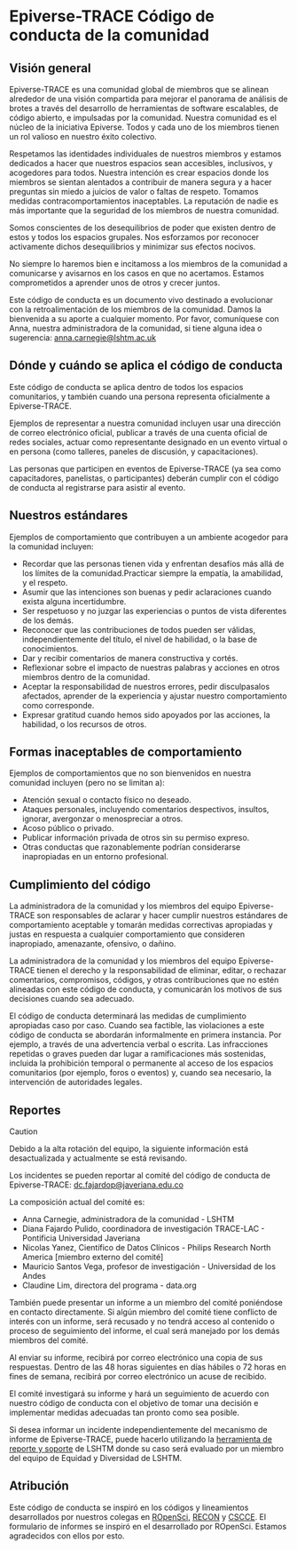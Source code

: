 # Epiverse-TRACE Código de conducta de la comunidad

## Visión general

Epiverse-TRACE es una comunidad global de miembros que se alinean alrededor de una visión compartida para mejorar el panorama de análisis de brotes a través del desarrollo de herramientas de software escalables, de código abierto, e impulsadas por la comunidad. Nuestra comunidad es el núcleo de la iniciativa Epiverse. Todos y cada uno de los miembros tienen un rol valioso en nuestro éxito colectivo.

Respetamos las identidades individuales de nuestros miembros y estamos dedicados a hacer que nuestros espacios sean accesibles, inclusivos, y acogedores para todos. Nuestra intención es crear espacios donde los miembros se sientan alentados a contribuir de manera segura y a hacer preguntas sin miedo a juicios de valor o faltas de respeto. Tomamos medidas contracomportamientos inaceptables. La reputación de nadie es más importante que la seguridad de los miembros de nuestra comunidad.

Somos conscientes de los desequilibrios de poder que existen dentro de estos y todos los espacios grupales. Nos esforzamos por reconocer activamente dichos desequilibrios y minimizar sus efectos nocivos.

No siempre lo haremos bien e incitamoss a los miembros de la comunidad a comunicarse y avisarnos en los casos en que no acertamos. Estamos comprometidos a aprender unos de otros y crecer juntos.

Este código de conducta es un documento vivo destinado a evolucionar con la retroalimentación de los miembros de la comunidad. Damos la bienvenida a su aporte a cualquier momento. Por favor, comuníquese con Anna, nuestra administradora de la comunidad, si tiene alguna idea o sugerencia: [anna.carnegie@lshtm.ac.uk](mailto:anna.carnegie@lshtm.ac.uk)

## Dónde y cuándo se aplica el código de conducta

Este código de conducta se aplica dentro de todos los espacios comunitarios, y también cuando una persona representa oficialmente a Epiverse-TRACE.

Ejemplos de representar a nuestra comunidad incluyen usar una dirección de correo electrónico oficial, publicar a través de una cuenta oficial de redes sociales, actuar como representante designado en un evento virtual o en persona (como talleres, paneles de discusión, y capacitaciones).

Las personas que participen en eventos de Epiverse-TRACE (ya sea como capacitadores, panelistas, o participantes) deberán cumplir con el código de conducta al registrarse para asistir al evento.

## Nuestros estándares

Ejemplos de comportamiento que contribuyen a un ambiente acogedor para la comunidad incluyen:

* Recordar que las personas tienen vida y enfrentan desafíos más allá de los límites de la comunidad.Practicar siempre la empatía, la amabilidad, y el respeto.
* Asumir que las intenciones son buenas y pedir aclaraciones cuando exista alguna incertidumbre.
* Ser respetuoso y no juzgar las experiencias o puntos de vista diferentes de los demás.
* Reconocer que las contribuciones de todos pueden ser válidas, independientemente del título, el nivel de habilidad, o la base de conocimientos.
* Dar y recibir comentarios de manera constructiva y cortés.
* Reflexionar sobre el impacto de nuestras palabras y acciones en otros miembros dentro de la comunidad.
* Aceptar la responsabilidad de nuestros errores, pedir disculpasalos afectados, aprender de la experiencia y ajustar nuestro comportamiento como corresponde.
* Expresar gratitud cuando hemos sido apoyados por las acciones, la habilidad, o los recursos de otros.

## Formas inaceptables de comportamiento

Ejemplos de comportamientos que no son bienvenidos en nuestra comunidad incluyen (pero no se limitan a):

* Atención sexual o contacto físico no deseado.
* Ataques personales, incluyendo comentarios despectivos, insultos, ignorar, avergonzar o menospreciar a otros.
* Acoso público o privado.
* Publicar información privada de otros sin su permiso expreso.
* Otras conductas que razonablemente podrían considerarse inapropiadas en un entorno profesional.

## Cumplimiento del código

La administradora de la comunidad y los miembros del equipo Epiverse-TRACE son responsables de aclarar y hacer cumplir nuestros estándares de comportamiento aceptable y tomarán medidas correctivas apropiadas y justas en respuesta a cualquier comportamiento que consideren inapropiado, amenazante, ofensivo, o dañino.

La administradora de la comunidad y los miembros del equipo Epiverse-TRACE tienen el derecho y la responsabilidad de eliminar, editar, o rechazar comentarios, compromisos, códigos, y otras contribuciones que no estén alineadas con este código de conducta, y comunicarán los motivos de sus decisiones cuando sea adecuado.

El código de conducta determinará las medidas de cumplimiento apropiadas caso por caso. Cuando sea factible, las violaciones a este código de conducta se abordarán informalmente en primera instancia. Por ejemplo, a través de una advertencia verbal o escrita. Las infracciones repetidas o graves pueden dar lugar a ramificaciones más sostenidas, incluida la prohibición temporal o permanente al acceso de los espacios comunitarios (por ejemplo, foros o eventos) y, cuando sea necesario, la intervención de autoridades legales.

## Reportes

> [!CAUTION]
> Debido a la alta rotación del equipo, la siguiente información está desactualizada y actualmente se está revisando.

Los incidentes se pueden reportar al comité del código de conducta de Epiverse-TRACE: <dc.fajardop@javeriana.edu.co>

La composición actual del comité es:

* Anna Carnegie, administradora de la comunidad - LSHTM
* Diana Fajardo Pulido, coordinadora de investigación TRACE-LAC - Pontificia Universidad Javeriana
* Nicolas Yanez, Científico de Datos Clínicos - Philips Research North America [miembro externo del comité]
* Mauricio Santos Vega, profesor de investigación - Universidad de los Andes
* Claudine Lim, directora del programa - data.org

También puede presentar un informe a un miembro del comité poniéndose en contacto directamente. Si algún miembro del comité tiene conflicto de interés con un informe, será recusado y no tendrá acceso al contenido o proceso de seguimiento del informe, el cual será manejado por los demás miembros del comité.

Al enviar su informe, recibirá por correo electrónico una copia de sus respuestas. Dentro de las 48 horas siguientes en días hábiles o 72 horas en fines de semana, recibirá por correo electrónico un acuse de recibido.

El comité investigará su informe y hará un seguimiento de acuerdo con nuestro código de conducta con el objetivo de tomar una decisión e implementar medidas adecuadas tan pronto como sea posible.

Si desea informar un incidente independientemente del mecanismo de informe de Epiverse-TRACE, puede hacerlo utilizando la [herramienta de reporte y soporte](https://reportandsupport.lshtm.ac.uk/) de LSHTM donde su caso será evaluado por un miembro del equipo de Equidad y Diversidad de LSHTM.

## Atribución

Este código de conducta se inspiró en los códigos y lineamientos desarrollados por nuestros colegas en [ROpenSci](https://ropensci.org/code-of-conduct/), [RECON](https://www.repidemicsconsortium.org/CODE_OF_CONDUCT/) y [CSCCE](https://www.cscce.org/cscce-community-participation-guidelines/). El formulario de informes se inspiró en el desarrollado por ROpenSci. Estamos agradecidos con ellos por esto.
